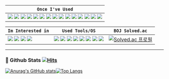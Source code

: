 |`Once I've Used`|
|-----|
|<img src = "https://img.shields.io/badge/C++-00599C?style=flat-square&logo=C++&logoColor=white"/></a> <img src = "https://img.shields.io/badge/C-A8B9CC?style=flat-square&logo=C&logoColor=white"/></a> <img src = "https://img.shields.io/badge/JAVA-007396?style=flat-square&logo=JAVA&logoColor=white"/></a> <img src = "https://img.shields.io/badge/Python-3766AB?style=flat-square&logo=Python&logoColor=white"/></a> <img src = "https://img.shields.io/badge/Javascript-F7DF1E?style=flat-square&logo=JavaScript&logoColor=white"/></a> <img src = "https://img.shields.io/badge/MySQL-4479A1?style=flat-square&logo=MySQL&logoColor=white"/></a> <img src = "https://img.shields.io/badge/PostgreSQL-4169E1?style=flat-square&logo=PostgreSQL&logoColor=white"/></a> <img src = "https://img.shields.io/badge/Django-092E20?style=flat-square&logo=Django&logoColor=white"/></a> <img src = "https://img.shields.io/badge/Android-3DDC84?style=flat-square&logo=Android&logoColor=white"/></a> <img src = "https://img.shields.io/badge/HTML-E34F26?style=flat-square&logo=HTML5&logoColor=white"/></a> <img src = "https://img.shields.io/badge/PHP-777BB4?style=flat-square&logo=PHP&logoColor=white"/></a> <img src = "https://img.shields.io/badge/Markdown-000000?style=flat-square&logo=Markdown&logoColor=white"/></a> <img src = "https://img.shields.io/badge/tensorflow-FF6F00?style=flat-square&logo=tensorflow&logoColor=white"/></a> <img src = "https://img.shields.io/badge/PyTorch-EE4C2C?style=flat-square&logo=PyTorch&logoColor=white"/></a> <img src = "https://img.shields.io/badge/Spring-6DB33F?style=flat-square&logo=Spring&logoColor=white"/></a>|


|`Im Interested in`|`Used Tools/OS`| `BOJ Solved.ac` |
|-----|-----|-----|
|<img src = "https://img.shields.io/badge/C++-00599C?style=flat-square&logo=C++&logoColor=white"/></a> <img src = "https://img.shields.io/badge/MySQL-4479A1?style=flat-square&logo=MySQL&logoColor=white"/></a> <img src = "https://img.shields.io/badge/JAVA-007396?style=flat-square&logo=JAVA&logoColor=white"/></a> <img src = "https://img.shields.io/badge/Spring-6DB33F?style=flat-square&logo=Spring&logoColor=white"/></a>|<img src = "https://img.shields.io/badge/VisualStudio-5C2D91?style=flat-square&logo=Visual Studio&logoColor=white"/></a> <img src = "https://img.shields.io/badge/VSCode-007ACC?style=flat-square&logo=Visual Studio Code&logoColor=white"/></a> <img src = "https://img.shields.io/badge/PyCharm-000000?style=flat-square&logo=PyCharm&logoColor=white"/></a> <img src = "https://img.shields.io/badge/Eclipse-2C2255?style=flat-square&logo=Eclipse IDE&logoColor=white"/></a> <img src = "https://img.shields.io/badge/AndroidStudio-3DDC84?style=flat-square&logo=Android Studio&logoColor=white"/></a> <img src = "https://img.shields.io/badge/Ubuntu-E95420?style=flat-square&logo=Ubuntu&logoColor=white"/></a> <img src = "https://img.shields.io/badge/Linux-FCC624?style=flat-square&logo=Linux&logoColor=white"/></a>  <img src = "https://img.shields.io/badge/intelliJ IDEA-000000?style=flat-square&logo=intelliJ IDEA&logoColor=white"/></a>|[![Solved.ac 프로필](http://mazassumnida.wtf/api/mini/generate_badge?boj=johoon4687)](https://solved.ac/johoon4687)|

<!---[![Solved.ac프로필](http://mazassumnida.wtf/api/v2/generate_badge?boj=johoon4687)](https://solved.ac/johoon4687)---> 
 
---

### 📌 Github Stats [![Hits](https://hits.seeyoufarm.com/api/count/incr/badge.svg?url=https%3A%2F%2Fgithub.com%2Fjohoon-Choi&count_bg=%238CD0D3&title_bg=%23555555&icon=&icon_color=%23E7E7E7&title=visit&edge_flat=false)](https://hits.seeyoufarm.com)
[![Anurag's GitHub stats](https://github-readme-stats.vercel.app/api?username=johoon-Choi&theme=github_dark)](https://github.com/anuraghazra/github-readme-stats)[![Top Langs](https://github-readme-stats.vercel.app/api/top-langs/?username=johoon-Choi&layout=compact&theme=github_dark&langs_count=10)](https://github.com/anuraghazra/github-readme-stats)
<!---
<img height="180em" src="https://github-readme-stats.vercel.app/api?username=johoon-Choi&count_private=true&show_icons=true&theme=react">
[![trophy](https://github-profile-trophy.vercel.app/?username=johoon-Choi&theme=onedark&column=8&row=2)](https://github.com/ryo-ma/github-profile-trophy)

johoon-Choi/johoon-Choi is a ✨ special ✨ repository because its `README.md` (this file) appears on your GitHub profile.
You can click the Preview link to take a look at your changes. 

가운데 정렬 : <div align="center">### 📌 OS</div>
![Anurag's GitHub stats](https://github-readme-stats.vercel.app/api?username=johoon-Choi&theme=react&show_icons=true&card_width=10px) [![Top Langs](https://github-readme-stats.vercel.app/api/top-langs/?username=johoon-Choi&layout=compact&theme=react&langs_count=6)](https://github.com/anuraghazra/github-readme-stats) 
--->  

<!---![header](https://capsule-render.vercel.app/api?type=waving&color=F0F0F0&height=130&section=header&text=johoon-Choi&fontAlignY=28&fontSize=30&fontColor=000000)
### 📌 Tech Stack--->
  
